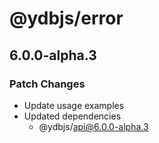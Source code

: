 # @ydbjs/error

## 6.0.0-alpha.3

### Patch Changes

- Update usage examples
- Updated dependencies
  - @ydbjs/api@6.0.0-alpha.3
